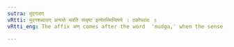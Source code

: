 ```yaml
---
sutra: मुद्गादण्
vRtti: मुद्गशब्दादण् प्रत्ययो भवति संसृष्ट इत्येतस्मिन्विषये । ठकोपवादः ॥
vRtti_eng: The affix अण् comes after the word  'mudga,' when the sense is 'mixed therewith.'

---
```

